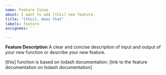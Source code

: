 ```yaml
---
name: Feature Issue
about: I want to add [this] new feature.
title: "[this], does that"
labels: feature
assignees: ''

---
```


**Feature Description**
A clear and concise description of input and output of your new function or describe your new feature.

[this] function is based on lodash documentation: [link to the feature documentation on lodash documentation]
